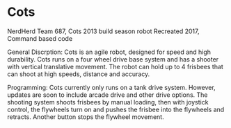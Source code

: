 # Cots
NerdHerd Team 687, Cots 2013 build season robot
Recreated 2017, Command based code

General Discrption: Cots is an agile robot, designed for speed and 
high durability. Cots runs on a four wheel drive base system and has
a shooter with vertical translative movement. The robot can hold up 
to 4 frisbees that can shoot at high speeds, distance and accuracy.

Programming: Cots currently only runs on a tank drive system. 
However, updates are soon to include arcade drive and other 
drive options. The shooting system shoots frisbees by manual
loading, then with joystick control, the flywheels turn on and
pushes the frisbee into the flywheels and retracts. Another button
stops the flywheel movement.